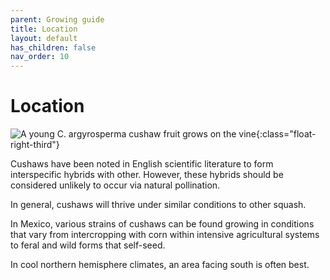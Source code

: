 ```yaml
---
parent: Growing guide
title: Location
layout: default
has_children: false
nav_order: 10
---
```


# Location

![A young C. argyrosperma cushaw fruit grows on the vine](../../assets/images/growing/immature-argyrosperma-fruit-200w.jpg "Sprawling young cushaw vine"){:class="float-right-third"}

Cushaws have been noted in English scientific literature to form interspecific hybrids with other. However, these hybrids should be considered unlikely to occur via natural pollination.

In general, cushaws will thrive under similar conditions to other squash. 

In Mexico, various strains of cushaws can be found growing in conditions that vary from intercropping with corn within intensive agricultural systems to feral and wild forms that self-seed.

In cool northern hemisphere climates, an area facing south is often best. 